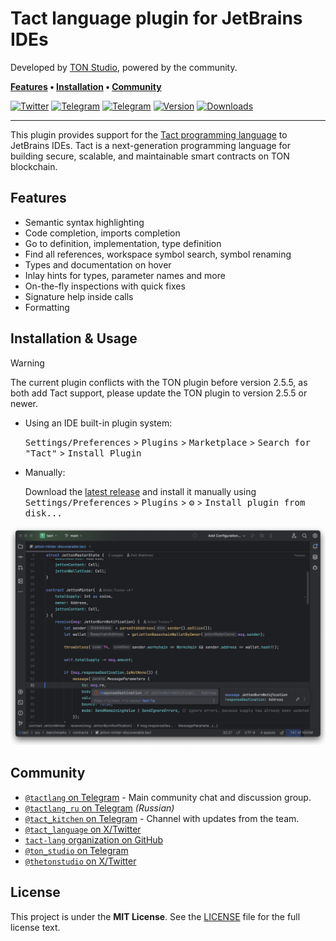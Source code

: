 # Tact language plugin for JetBrains IDEs

Developed by [TON Studio](https://tonstudio.io), powered by the community.

**[Features] • [Installation] • [Community]**

[Features]: #features

[Installation]: #installation--usage

[Community]: #community

[![Twitter](https://img.shields.io/badge/X%2FTwitter-white?logo=x&style=flat&logoColor=gray)](https://x.com/tact_language)
[![Telegram](https://img.shields.io/badge/Community_Chat-white?logo=telegram&style=flat)](https://t.me/tactlang)
[![Telegram](https://img.shields.io/badge/Tact_Kitchen_🥣-white?logo=telegram&style=flat)](https://t.me/tact_kitchen)
[![Version](https://img.shields.io/jetbrains/plugin/v/27290-tact.svg)](https://plugins.jetbrains.com/plugin/27290-tact)
[![Downloads](https://img.shields.io/jetbrains/plugin/d/27290-tact.svg)](https://plugins.jetbrains.com/plugin/27290-tact)

---

This plugin provides support for the [Tact programming language](https://tact-lang.org) to JetBrains IDEs.
Tact is a next-generation programming language for building secure, scalable, and maintainable smart contracts on TON
blockchain.

## Features

- Semantic syntax highlighting
- Code completion, imports completion
- Go to definition, implementation, type definition
- Find all references, workspace symbol search, symbol renaming
- Types and documentation on hover
- Inlay hints for types, parameter names and more
- On-the-fly inspections with quick fixes
- Signature help inside calls
- Formatting

## Installation & Usage

> [!WARNING]
> The current plugin conflicts with the TON plugin before version 2.5.5, as both add Tact support,
> please update the TON plugin to version 2.5.5 or newer.

- Using an IDE built-in plugin system:

  <kbd>Settings/Preferences</kbd> > <kbd>Plugins</kbd> > <kbd>Marketplace</kbd> > <kbd>Search for "Tact"</kbd> >
  <kbd>Install Plugin</kbd>

- Manually:

  Download the [latest release](https://github.com/tact-lang/intelli-tact/releases/latest) and install it manually using
  <kbd>Settings/Preferences</kbd> > <kbd>Plugins</kbd> > <kbd>⚙️</kbd> > <kbd>Install plugin from disk...</kbd>

![](./docs/cover.png)

## Community

- [`@tactlang` on Telegram](https://t.me/tactlang) - Main community chat and discussion group.
- [`@tactlang_ru` on Telegram](https://t.me/tactlang_ru) _(Russian)_
- [`@tact_kitchen` on Telegram](https://t.me/tact_kitchen) - Channel with updates from the team.
- [`@tact_language` on X/Twitter](https://x.com/tact_language)
- [`tact-lang` organization on GitHub](https://github.com/tact-lang)
- [`@ton_studio` on Telegram](https://t.me/ton_studio)
- [`@thetonstudio` on X/Twitter](https://x.com/thetonstudio)

## License

This project is under the **MIT License**. See the
[LICENSE](https://github.com/tact-lang/intelli-tact/blob/master/LICENSE)
file for the full license text.
